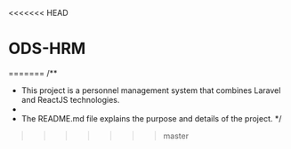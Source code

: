 <<<<<<< HEAD
# ODS-HRM
=======
/**
 * This project is a personnel management system that combines Laravel and ReactJS technologies.
 * 
 * The README.md file explains the purpose and details of the project.
 */
>>>>>>> master
